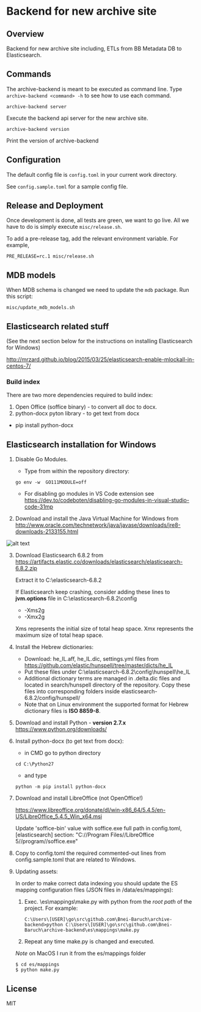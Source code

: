 # Backend for new archive site

## Overview

Backend for new archive site including, ETLs from BB Metadata DB to Elasticsearch.

## Commands
The archive-backend is meant to be executed as command line.
Type `archive-backend <command> -h` to see how to use each command.


```Shell
archive-backend server
```

Execute the backend api server for the new archive site.


```Shell
archive-backend version
```

Print the version of archive-backend


## Configuration

The default config file is `config.toml` in your current work directory.

See `config.sample.toml` for a sample config file.


## Release and Deployment

Once development is done, all tests are green, we want to go live.
All we have to do is simply execute `misc/release.sh`.

To add a pre-release tag, add the relevant environment variable. For example,

```Shell
PRE_RELEASE=rc.1 misc/release.sh
```


## MDB models

When MDB schema is changed we need to update the `mdb` package. Run this script:

```Shell
misc/update_mdb_models.sh
```

## Elasticsearch related stuff

(See the next section below for the instructions on installing Elasticsearch for Windows)

http://mrzard.github.io/blog/2015/03/25/elasticsearch-enable-mlockall-in-centos-7/
### Build index
There are two more dependencies required to build index:
1) Open Office (soffice binary) - to convert all doc to docx.
2) python-docx pyton library - to get text from docx
  - pip install python-docx

## Elasticsearch installation for Windows

1. Disable Go Modules.

    * Type from within the repository directory:

    ```Shell
    go env -w  GO111MODULE=off
    ```

    * For disabling go modules in VS Code extension see https://dev.to/codeboten/disabling-go-modules-in-visual-studio-code-31mp

2. Download and install the Java Virtual Machine for Windows from
http://www.oracle.com/technetwork/java/javase/downloads/jre8-downloads-2133155.html

![alt text](https://image.prntscr.com/image/PzmaOTOMQX2Bds_Dv_cXSA.png)

3. Download Elasticsearch 6.8.2 from
https://artifacts.elastic.co/downloads/elasticsearch/elasticsearch-6.8.2.zip

    Extract it to C:\elasticsearch-6.8.2

    If Elasticsearch keep crashing, consider adding these lines to **jvm.options** file in C:\elasticsearch-6.8.2\config

    * -Xms2g
    * -Xmx2g
        
    Xms represents the initial size of total heap space.
    Xmx represents the maximum size of total heap space.

4. Install the Hebrew dictionaries:

    * Download: he_IL.aff, he_IL.dic, settings.yml files from https://github.com/elastic/hunspell/tree/master/dicts/he_IL
    * Put these files under C:\elasticsearch-6.8.2\config\hunspell\he_IL
    * Additional dictionary terms are managed in .delta.dic files and located in search/hunspell directory of the repository. Copy these files into corresponding folders inside elasticsearch-6.8.2/config/hunspell/
    * Note that on Linux environment the supported format for Hebrew dictionary files is **ISO 8859-8**. 

5. Download and install Python - **version 2.7.x**
https://www.python.org/downloads/


6. Install python-docx (to get text from docx):

    * in CMD go to python directory

    ```Shell
    cd C:\Python27
    ```

    * and type

    ```Shell
    python -m pip install python-docx
    ```

7. Download and install LibreOffice (not OpenOffice!)

    https://www.libreoffice.org/donate/dl/win-x86_64/5.4.5/en-US/LibreOffice_5.4.5_Win_x64.msi

    Update 'soffice-bin' value with soffice.exe full path in config.toml, [elasticsearch] section:
    "C://Program Files//LibreOffice 5//program//soffice.exe"

8. Copy to config.toml the required commented-out lines from config.sample.toml that are related to Windows.

9. Updating assets:

    In order to make correct data indexing you should update the ES mapping configuration files (JSON files in /data/es/mappings):

    1. Exec. \es\mappings\make.py with python from the *root path* of the project. For example:
        ```Shell
        C:\Users\[USER]\go\src\github.com\Bnei-Baruch\archive-backend>python C:\Users\[USER]\go\src\github.com\Bnei-Baruch\archive-backend\es\mappings\make.py
        ```
    2. Repeat any time make.py is changed and executed.
   

   *Note* on MacOS I run it from the es/mappings folder
   ```shell
   $ cd es/mappings
   $ python make.py
   ```

## License

MIT
